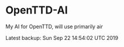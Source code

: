 # OpenTTD-AI
My AI for OpenTTD, will use primarily air

Latest backup: Sun Sep 22 14:54:02 UTC 2019
